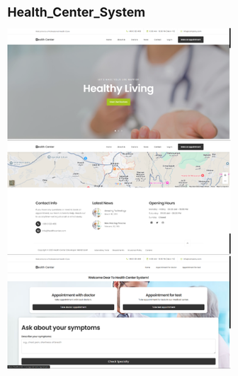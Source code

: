 # Health_Center_System

![Website Preview](images/medicalcenter.png)
![Website Preview](images/medicalcenter2.png)
![Website Preview](images/app.png)
